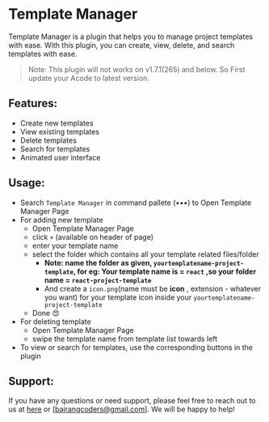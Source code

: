 # Template Manager
Template Manager is a plugin that helps you to manage 
project templates with ease. With this plugin, you can create, view, delete, and search templates with ease. 

> Note: This plugin will not works on v1.7.1(265) and below. So First update your Acode to latest version.

## Features:
- Create new templates
- View existing templates
- Delete templates
- Search for templates
- Animated user interface

## Usage:
- Search `Template Manager` in command pallete (•••) to Open Template Manager Page
- For adding new template
    - Open Template Manager Page
    - click `+` (available on header of page)
    - enter your template name
    - select the folder which contains all your template related files/folder
        - **Note: name the folder as given, `yourtemplatename-project-template`, for eg: Your template name is = `react` ,so your folder name = `react-project-template`**
        - And create a `icon.png`(name must be **icon** , extension - whatever you want)  for your template icon inside your `yourtemplatename-project-template`
    - Done 😍
- For deleting template
    - Open Template Manager Page
    - swipe the template name from template list towards left
- To view or search for templates, use the corresponding buttons in the plugin

## Support:

If you have any questions or need support,
please feel free to reach out to us at [here](https://github.com/bajrangCoder/acode-template-manager) or [bajrangcoders@gmail.com]. We will be happy to help!
